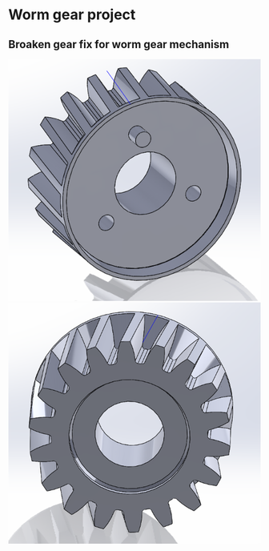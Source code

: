 # Worm gear project

## Broaken gear fix for worm gear mechanism

![Alt text](Screenshot_2.png)
![Alt text](Screenshot_1.png)
